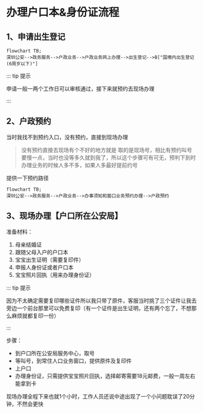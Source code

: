 # 办理户口本&身份证流程

## 1、申请出生登记

```mermaid
flowchart TB;
深圳公安-->政务服务-->户政业务-->户政业务网上办理-->出生登记-->B["国境内出生登记(6周岁以下)"]
```

::: tip 提示

申请一般一两个工作日可以审核通过，接下来就预约去现场办理


:::

## 2、户政预约

当时我找不到预约入口，没有预约，直接到现场办理

>  没有预约直接去现场有个不好的地方就是 取的是现场号，相比有预约叫号要慢一点，当时也没等多久就到我了，所以这个步骤可有可无，预判下到时办理业务的时候人多不多，如果人多最好提前约号

提供一下预约路径

```mermaid
flowchart TB;
深圳公安-->政务服务-->户政业务-->办事须知和窗口业务预约办理-->户政预约
```



## 3、现场办理【户口所在公安局】

准备材料：

1. 母亲结婚证
2. 跟随父母入户的户口本
3. 宝宝出生证明（需要复印件）
4. 申报人身份证或者户口本
5. 宝宝照片回执（用来办理身份证）

::: tip 提示

因为不太确定需要复印哪些证件所以我只带了原件，客服当时挑了三个证件让我去旁边一个前台那里可以免费复印（有一个证件是出生证明，还有两个忘了，不想那么麻烦就都复印一份）

:::

步骤：

- 到户口所在公安局服务中心，取号
- 等叫号，到常住人口业务窗口，提供原件及复印件
- 上户口
- 办理身份证，只需提供宝宝照片回执，选择邮寄需要18元邮费，一般一周左右能拿到卡

现场办理全程下来也就1个小时，工作人员还说中途出现了一个小问题耽误了20分钟，不然会更快
